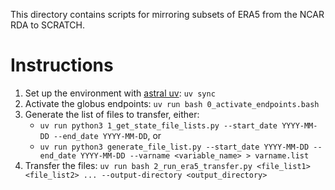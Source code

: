 This directory contains scripts for mirroring subsets of ERA5 from the NCAR RDA to SCRATCH.

# Instructions

1. Set up the environment with [astral uv](https://docs.astral.sh/uv/getting-started/installation/): `uv sync`
1. Activate the globus endpoints: `uv run bash 0_activate_endpoints.bash`
1. Generate the list of files to transfer, either: 
    * `uv run python3 1_get_state_file_lists.py --start_date YYYY-MM-DD --end_date YYYY-MM-DD`, or
    * `uv run python3 generate_file_list.py --start_date YYYY-MM-DD --end_date YYYY-MM-DD --varname <variable_name> > varname.list`
1. Transfer the files: `uv run bash 2_run_era5_transfer.py <file_list1> <file_list2> ... --output-directory <output_directory>`